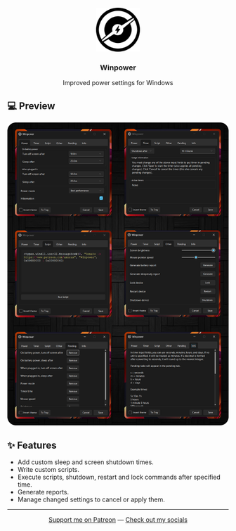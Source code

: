 <p align="center">
    <img src="./icon.svg" width="100" height="100"/>
</p>

<h3 align="center">Winpower</h3>

<p align="center">Improved power settings for Windows</p>

## 💻 Preview

<p align="center">
    <img src="./preview.png"/>
</p>

## ✨ Features

- Add custom sleep and screen shutdown times.
- Write custom scripts.
- Execute scripts, shutdown, restart and lock commands after specified time.
- Generate reports.
- Manage changed settings to cancel or apply them.

---

<p align="center"><a href="https://www.patreon.com/axorax">Support me on Patreon</a> — <a href="https://github.com/axorax/socials">Check out my socials</a></p>
